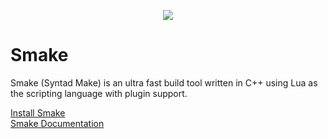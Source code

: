 <p align="center">
  <img src="https://user-images.githubusercontent.com/65922858/218616508-42fae26a-19a8-47f7-bd69-e04808fe60f4.png">
</p>

# Smake
Smake (Syntad Make) is an ultra fast build tool written in C++ using Lua as the scripting language with plugin support.

[Install Smake](https://github.com/Syntad/smake/wiki/Installing) \
[Smake Documentation](https://github.com/Syntad/smake/wiki)
